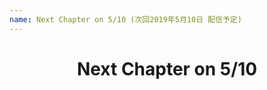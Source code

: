 ```yaml
---
name: Next Chapter on 5/10 (次回2019年5月10日 配信予定)
---
```

<h1 style="text-align: center">Next Chapter on 5/10</h1>